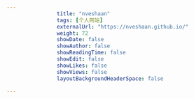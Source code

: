 ---
                title: "nveshaan"
                tags: [个人网站]
                externalUrl: "https://nveshaan.github.io/"
                weight: 72
                showDate: false
                showAuthor: false
                showReadingTime: false
                showEdit: false
                showLikes: false
                showViews: false
                layoutBackgroundHeaderSpace: false
                ---

